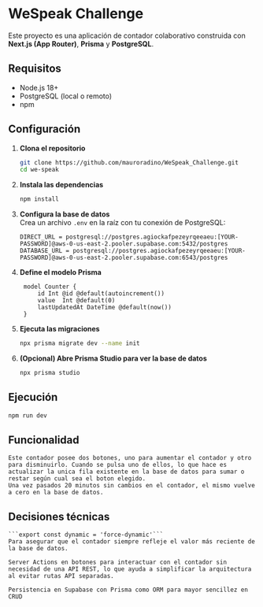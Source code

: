 # WeSpeak Challenge

Este proyecto es una aplicación de contador colaborativo construida con **Next.js (App Router)**, **Prisma** y **PostgreSQL**.

## Requisitos

- Node.js 18+
- PostgreSQL (local o remoto)
- npm

## Configuración

1. **Clona el repositorio**  
   ```sh
   git clone https://github.com/mauroradino/WeSpeak_Challenge.git
   cd we-speak
   ```

2. **Instala las dependencias**  
   ```sh
   npm install
   ```

3. **Configura la base de datos**  
   Crea un archivo `.env` en la raíz con tu conexión de PostgreSQL:
   ```
   DIRECT_URL = postgresql://postgres.agiockafpezeyrqeeaeu:[YOUR-PASSWORD]@aws-0-us-east-2.pooler.supabase.com:5432/postgres
   DATABASE_URL = postgresql://postgres.agiockafpezeyrqeeaeu:[YOUR-PASSWORD]@aws-0-us-east-2.pooler.supabase.com:6543/postgres
   ```

4. **Define el modelo Prisma**  
   ```
    model Counter {
        id Int @id @default(autoincrement())
        value  Int @default(0)
        lastUpdatedAt DateTime @default(now()) 
    }
   ```

5. **Ejecuta las migraciones**  
   ```sh
   npx prisma migrate dev --name init
   ```

6. **(Opcional) Abre Prisma Studio para ver la base de datos**  
   ```sh
   npx prisma studio
   ```

## Ejecución

```sh
npm run dev
```

## Funcionalidad

    Este contador posee dos botones, uno para aumentar el contador y otro para disminuirlo. Cuando se pulsa uno de ellos, lo que hace es actualizar la unica fila existente en la base de datos para sumar o restar según cual sea el boton elegido.
    Una vez pasados 20 minutos sin cambios en el contador, el mismo vuelve a cero en la base de datos.

## Decisiones técnicas

    ```export const dynamic = 'force-dynamic'```
    Para asegurar que el contador siempre refleje el valor más reciente de la base de datos.

    Server Actions en botones para interactuar con el contador sin necesidad de una API REST, lo que ayuda a simplificar la arquitectura al evitar rutas API separadas.

    Persistencia en Supabase con Prisma como ORM para mayor sencillez en CRUD 




